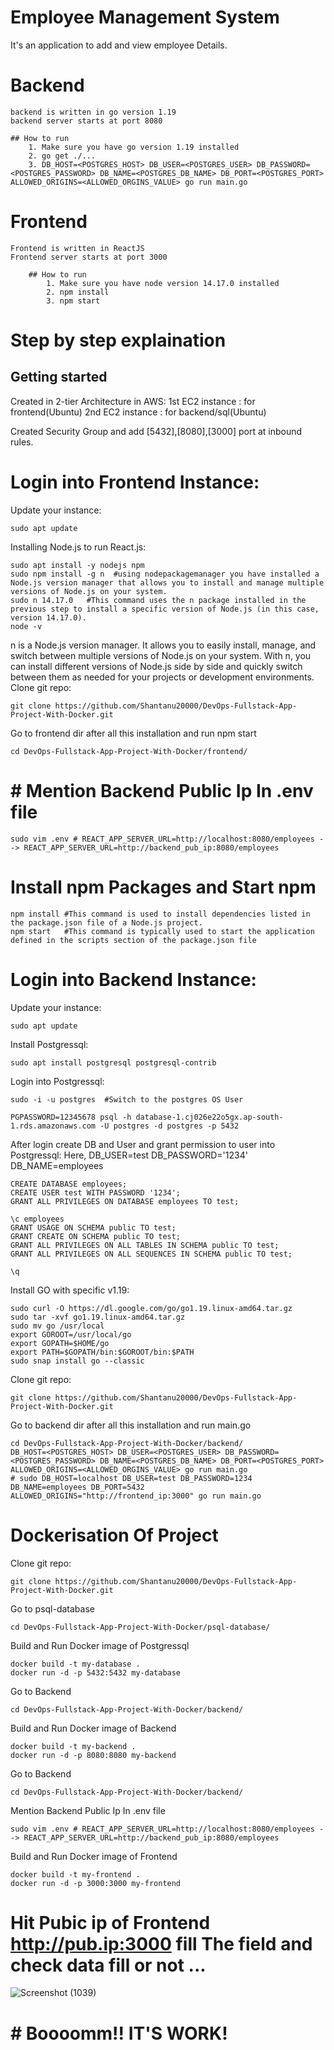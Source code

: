 # Employee Management System
  It's an application to add and view employee Details.

# Backend
    backend is written in go version 1.19
    backend server starts at port 8080
  
    ## How to run
        1. Make sure you have go version 1.19 installed
        2. go get ./...
        3. DB_HOST=<POSTGRES_HOST> DB_USER=<POSTGRES_USER> DB_PASSWORD=<POSTGRES_PASSWORD> DB_NAME=<POSTGRES_DB_NAME> DB_PORT=<POSTGRES_PORT> ALLOWED_ORIGINS=<ALLOWED_ORGINS_VALUE> go run main.go

# Frontend
    Frontend is written in ReactJS
    Frontend server starts at port 3000
    
        ## How to run
            1. Make sure you have node version 14.17.0 installed
            2. npm install
            3. npm start
# Step by step explaination

## Getting started

Created in 2-tier Architecture in AWS:
1st EC2 instance : for frontend(Ubuntu)
2nd EC2 instance : for backend/sql(Ubuntu)

Created Security Group and add [5432],[8080],[3000] port at inbound rules.

# Login into Frontend Instance:

Update your instance:
```shell
sudo apt update
```
Installing Node.js to run React.js:
```shell
sudo apt install -y nodejs npm
sudo npm install -g n  #using nodepackagemanager you have installed a Node.js version manager that allows you to install and manage multiple versions of Node.js on your system.
sudo n 14.17.0   #This command uses the n package installed in the previous step to install a specific version of Node.js (in this case, version 14.17.0).
node -v
```
n is a Node.js version manager. It allows you to easily install, manage, and switch between multiple versions of Node.js on your system. With n, you can install different versions of Node.js side by side and quickly switch between them as needed for your projects or development environments.
Clone git repo:
```shell
git clone https://github.com/Shantanu20000/DevOps-Fullstack-App-Project-With-Docker.git
```
Go to frontend dir after all this installation and run npm start
```shell
cd DevOps-Fullstack-App-Project-With-Docker/frontend/
```
# # Mention Backend Public Ip In .env file 
```
sudo vim .env # REACT_APP_SERVER_URL=http://localhost:8080/employees --> REACT_APP_SERVER_URL=http://backend_pub_ip:8080/employees
```
# Install npm Packages and Start npm
```
npm install #This command is used to install dependencies listed in the package.json file of a Node.js project.
npm start   #This command is typically used to start the application defined in the scripts section of the package.json file
```

# Login into Backend Instance:

Update your instance:
```shell
sudo apt update
```
Install Postgressql:
```shell
sudo apt install postgresql postgresql-contrib
```
Login into Postgressql:
```shell
sudo -i -u postgres  #Switch to the postgres OS User
```
```
PGPASSWORD=12345678 psql -h database-1.cj026e22o5gx.ap-south-1.rds.amazonaws.com -U postgres -d postgres -p 5432
```
After login create DB and User and grant permission to user into Postgressql:
Here, DB_USER=test DB_PASSWORD='1234' DB_NAME=employees 
```shell
CREATE DATABASE employees;
CREATE USER test WITH PASSWORD '1234';
GRANT ALL PRIVILEGES ON DATABASE employees TO test;

\c employees
GRANT USAGE ON SCHEMA public TO test;
GRANT CREATE ON SCHEMA public TO test;
GRANT ALL PRIVILEGES ON ALL TABLES IN SCHEMA public TO test;
GRANT ALL PRIVILEGES ON ALL SEQUENCES IN SCHEMA public TO test;

\q
```

Install GO with specific v1.19:
```shell
sudo curl -O https://dl.google.com/go/go1.19.linux-amd64.tar.gz
sudo tar -xvf go1.19.linux-amd64.tar.gz
sudo mv go /usr/local
export GOROOT=/usr/local/go
export GOPATH=$HOME/go
export PATH=$GOPATH/bin:$GOROOT/bin:$PATH
sudo snap install go --classic
```

Clone git repo:
```shell
git clone https://github.com/Shantanu20000/DevOps-Fullstack-App-Project-With-Docker.git
```
Go to backend dir after all this installation and run main.go
```shell
cd DevOps-Fullstack-App-Project-With-Docker/backend/ 
DB_HOST=<POSTGRES_HOST> DB_USER=<POSTGRES_USER> DB_PASSWORD=<POSTGRES_PASSWORD> DB_NAME=<POSTGRES_DB_NAME> DB_PORT=<POSTGRES_PORT> ALLOWED_ORIGINS=<ALLOWED_ORGINS_VALUE> go run main.go
# sudo DB_HOST=localhost DB_USER=test DB_PASSWORD=1234 DB_NAME=employees DB_PORT=5432 ALLOWED_ORIGINS="http://frontend_ip:3000" go run main.go
```

# Dockerisation Of Project
Clone git repo:
```shell
git clone https://github.com/Shantanu20000/DevOps-Fullstack-App-Project-With-Docker.git
```
Go to psql-database
```shell
cd DevOps-Fullstack-App-Project-With-Docker/psql-database/
```
Build and Run Docker image of Postgressql
```
docker build -t my-database .
docker run -d -p 5432:5432 my-database
```
Go to Backend
```shell
cd DevOps-Fullstack-App-Project-With-Docker/backend/
```
Build and Run Docker image of Backend
```
docker build -t my-backend .
docker run -d -p 8080:8080 my-backend
```
Go to Backend
```shell
cd DevOps-Fullstack-App-Project-With-Docker/backend/
```
Mention Backend Public Ip In .env file 
```
sudo vim .env # REACT_APP_SERVER_URL=http://localhost:8080/employees --> REACT_APP_SERVER_URL=http://backend_pub_ip:8080/employees
```
Build and Run Docker image of Frontend
```
docker build -t my-frontend .
docker run -d -p 3000:3000 my-frontend
```
# Hit Pubic ip of Frontend http://pub.ip:3000 fill The field and check data fill or not ... 
![Screenshot (1039)](https://github.com/Shantanu20000/devops-fullstack-app-shan/assets/163661534/d979bae7-0ef1-4e64-990d-a451bd7fd734)
# # Boooomm!! IT'S WORK!
